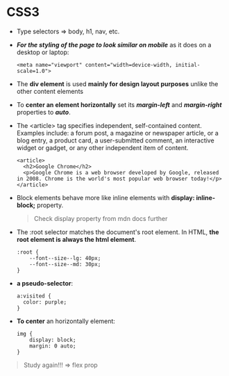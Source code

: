 # CSS3

* Type selectors => body, h1, nav, etc.

* ***For the styling of the page to look similar on mobile*** as it does on a desktop or laptop:  

  ~~~~
  <meta name="viewport" content="width=device-width, initial-scale=1.0">
  ~~~~

* The **div element** is used **mainly for design layout purposes** unlike the other content elements

* To **center an element horizontally** set its ***margin-left*** and ***margin-right*** properties to ***auto***.

* The \<article> tag specifies independent, self-contained content. Examples include: a forum post, a magazine or newspaper article, or a blog entry, a product card, a user-submitted comment, an interactive widget or gadget, or any other independent item of content. 
  ~~~~
  <article>
  	<h2>Google Chrome</h2>
  	<p>Google Chrome is a web browser developed by Google, released in 2008. Chrome is the world's most popular web browser today!</p>
  </article>
  ~~~~

* Block elements behave more like inline elements with **display: inline-block;**  property.

  > Check display property from mdn docs further

* The :root selector matches the document's root element. In HTML, **the root element is always the html element**.  
  ~~~~
  :root {
      --font--size--lg: 40px;
      --font--size--md: 30px;
  }
  ~~~~

* **a pseudo-selector**:  

  ~~~~
  a:visited { 
  	color: purple;
  }
  ~~~~

* **To center** an horizontally element:  

  ~~~~
  img {
      display: block;
      margin: 0 auto;
  }
  ~~~~

> Study again!!! => flex prop
